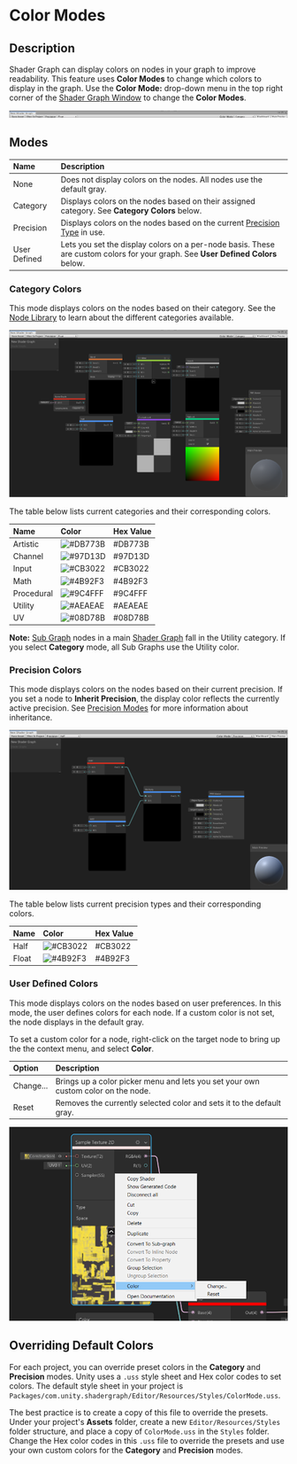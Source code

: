 # Color Modes

## Description

Shader Graph can display colors on nodes in your graph to improve readability. This feature uses **Color Modes** to change which colors to display in the graph. Use the **Color Mode:** drop-down menu in the top right corner of the [Shader Graph Window](Shader-Graph-Window.md) to change the **Color Modes**.

![](images/Shader-Graph-Toolbar.png)

## Modes
| Name | Description |
|:-----|:------------|
| None | Does not display colors on the nodes. All nodes use the default gray. |
| Category | Displays colors on the nodes based on their assigned category. See **Category Colors** below. |
| Precision | Displays colors on the nodes based on the current [Precision Type](Precision-Types.md) in use. |
| User Defined | Lets you set the display colors on a per-node basis. These are custom colors for your graph. See **User Defined Colors** below. |

### Category Colors
This mode displays colors on the nodes based on their category. See the [Node Library](Node-Library.md) to learn about the different categories available.

![](images/Color-Mode-Category.png)

The table below lists current categories and their corresponding colors.

| Name | Color | Hex Value |
|:-----|:------|:----------|
| Artistic | ![#DB773B](https://placehold.it/15/DB773B/000000?text=+) | #DB773B |
| Channel | ![#97D13D](https://placehold.it/15/97D13D/000000?text=+) | #97D13D |
| Input | ![#CB3022](https://placehold.it/15/CB3022/000000?text=+) | #CB3022 |
| Math | ![#4B92F3](https://placehold.it/15/4B92F3/000000?text=+) | #4B92F3 |
| Procedural | ![#9C4FFF](https://placehold.it/15/9C4FFF/000000?text=+) | #9C4FFF |
| Utility | ![#AEAEAE](https://placehold.it/15/AEAEAE/000000?text=+) | #AEAEAE |
| UV | ![#08D78B](https://placehold.it/15/08D78B/000000?text=+) | #08D78B |

**Note:** [Sub Graph](Sub-Graph.md) nodes in a main [Shader Graph](Shader-Graph.md) fall in the Utility category. If you select **Category** mode, all Sub Graphs use the Utility color.

### Precision Colors
This mode displays colors on the nodes based on their current precision. If you set a node to **Inherit Precision**, the display color reflects the currently active precision. See [Precision Modes](Precision-Modes.md) for more information about inheritance. 

![](images/Color-Mode-Precision.png)

The table below lists current precision types and their corresponding colors.

| Name | Color | Hex Value |
|:-----|:------|:----------|
| Half | ![#CB3022](https://placehold.it/15/CB3022/000000?text=+) | #CB3022 |
| Float | ![#4B92F3](https://placehold.it/15/4B92F3/000000?text=+) | #4B92F3 |

### User Defined Colors
This mode displays colors on the nodes based on user preferences. In this mode, the user defines colors for each node. If a custom color is not set, the node displays in the default gray.

To set a custom color for a node, right-click on the target node to bring up the the context menu, and select **Color**.

| Option | Description |
|:-------|:------------|
| Change... |Brings up a color picker menu and lets you set your own custom color on the node. |
| Reset  | Removes the currently selected color and sets it to the default gray. |

![](images/Color-Mode-User-Defined.png)

## Overriding Default Colors
For each project, you can override preset colors in the **Category** and **Precision** modes. Unity uses a `.uss` style sheet and Hex color codes to set colors. The default style sheet in your project is  `Packages/com.unity.shadergraph/Editor/Resources/Styles/ColorMode.uss`.

The best practice is to create a copy of this file to override the presets. Under your project's **Assets** folder, create a new `Editor/Resources/Styles` folder structure, and place a copy of `ColorMode.uss` in the `Styles` folder. Change the Hex color codes in this `.uss` file to override the presets and use your own custom colors for the **Category** and **Precision** modes.